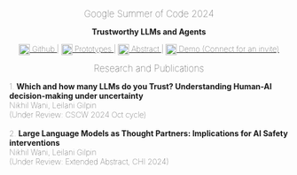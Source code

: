 
<div style="text-align: center; font-weight: lighter; font-size: 1.2em;">
    Google Summer of Code 2024
</div>
  
<div style="text-align: center; font-weight: lighter;">

<b>Trustworthy LLMs and Agents</b>
<ul style="list-style-type: none; padding: 0;">
<a href="https://github.com/nikhilwani/TLR-LLMs/" style="font-weight: lighter;">
    <img src="https://github.githubassets.com/images/modules/logos_page/GitHub-Mark.png" alt="GitHub" style="width:20px; height:20px; vertical-align:middle;"> Github
</a> | 
<a href="http://50.18.10.7/" style="font-weight: lighter;">
    <img src="https://mockyapp.com/wp-content/uploads/2023/09/6941302.png" alt="Prototypes" style="width:20px; height:20px; vertical-align:middle;"> Prototypes
</a> | 
<a href="http://50.18.10.7/" style="font-weight: lighter;">
    <img src="https://cdn-icons-png.flaticon.com/512/5234/5234879.png" alt="" style="width:20px; height:20px; vertical-align:middle;"> Abstract
</a>| 
<a href="http://50.18.10.7/" style="font-weight: lighter;">
    <img src="https://cdn-icons-png.flaticon.com/512/0/375.png" alt="Demo" style="width:20px; height:20px; vertical-align:middle;"> Demo (Connect for an invite)
</a>
</ul>   

<div style="text-align: center; font-weight: lighter; font-size: 1.2em;">
    Research and Publications
</div>

<p style="text-align: left;">
1. <b>Which and how many LLMs do you Trust? Understanding Human-AI decision-making under uncertainty</b><br>
    Nikhil Wani, Leilani Gilpin<br>
    (Under Review: CSCW 2024 Oct cycle)
<br>
<br>
2. <b>Large Language Models as Thought Partners: Implications for AI Safety interventions</b><br>
    Nikhil Wani, Leilani Gilpin<br>
    (Under Review: Extended Abstract, CHI 2024)
</p>




</div>
